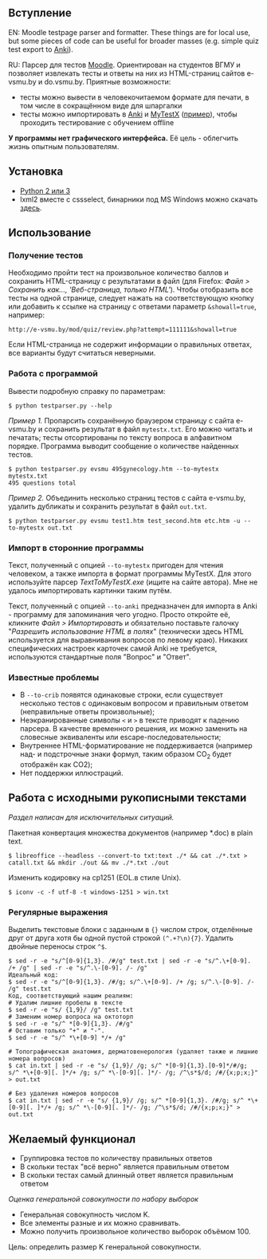 ## Вступление
EN: Moodle testpage parser and formatter. These things are for local use, but some pieces of code can be useful for broader masses (e.g. simple quiz test export to [Anki](http://ankisrs.net)).

RU: Парсер для тестов [Moodle](https://ru.wikipedia.org/wiki/Moodle). Ориентирован на студентов ВГМУ и позволяет извлекать тесты и ответы на них из HTML-страниц сайтов e-vsmu.by и do.vsmu.by. Приятные возможности:

* тесты можно вывести в человекочитаемом формате для печати, в том числе в сокращённом виде для шпаргалки
* тесты можно импортировать в [Anki](http://ankisrs.net) и [MyTestX](http://mytest.klyaksa.net) ([пример](https://github.com/radioxoma/vsmu-scripts/blob/master/tests/mytestx/quiz_unsorted_duplicates.txt)), чтобы проходить тестирование с обучением offline

**У программы нет графического интерфейса.** Её цель - облегчить жизнь опытным пользователям.


## Установка

* [Python 2 или 3](https://www.python.org/downloads/windows/)
* lxml2 вместе с cssselect, бинарники под MS Windows можно скачать [здесь](http://www.lfd.uci.edu/~gohlke/pythonlibs/#lxml).


## Использование

### Получение тестов

Необходимо пройти тест на произвольное количество баллов и сохранить HTML-страницу с результатами в файл (для Firefox: *Файл > Сохранить как..., 'Веб-страница, только HTML'*). Чтобы отобразить все тесты на одной странице, следует нажать на соответствующую кнопку или добавить к ссылке на страницу с ответами параметр `&showall=true`, например:

    http://e-vsmu.by/mod/quiz/review.php?attempt=111111&showall=true

Если HTML-страница не содержит информации о правильных ответах, все варианты будут считаться неверными.

### Работа с программой

Вывести подробную справку по параметрам:

    $ python testparser.py --help

*Пример 1.* Пропарсить сохранённую браузером страницу с сайта e-vsmu.by и сохранить результат в файл `mytestx.txt`. Его можно читать и печатать; тесты отсортированы по тексту вопроса в алфавитном порядке. Программа выводит сообщение о количестве найденных тестов.

    $ python testparser.py evsmu 495gynecology.htm --to-mytestx mytestx.txt
    495 questions total


*Пример 2.* Объединить несколько страниц тестов с сайта e-vsmu.by, удалить дубликаты и сохранить результат в файл `out.txt`.

    $ python testparser.py evsmu test1.htm test_second.htm etc.htm -u --to-mytestx out.txt


### Импорт в сторонние программы

Текст, полученный с опцией `--to-mytestx` пригоден для чтения человеком, а также импорта в формат программы MyTestX. Для этого используйте парсер *TextToMyTestX.exe* (ищите на сайте автора). Мне не удалось импортировать картинки таким путём.

Текст, полученный с опцией `--to-anki` предназначен для импорта в Anki - программу для запоминания чего угодно. Просто откройте её, кликните *Файл > Импортировать* и обязательно поставьте галочку "*Разрешить использование HTML в полях*" (технически здесь HTML используется для выравнивания вопросов по левому краю). Никаких специфических настроек карточек самой Anki не требуется, используются стандартные поля "Вопрос" и "Ответ".


### Известные проблемы

* В `--to-crib` появятся одинаковые строки, если существует несколько тестов с одинаковым вопросом и правильным ответом (неправильные ответы произвольные);
* Неэкранированные символы `<` и `>` в тексте приводят к падению парсера. В качестве временного решения, их можно заменить на словесные эквиваленты или escape-последовательности;
* Внутреннее HTML-форматирование не поддерживается (например над- и подстрочные знаки формул, таким образом CO<sub>2</sub> будет отображён как CO2);
* Нет поддержки иллюстраций.


## Работа с исходными рукописными текстами

*Раздел написан для исключительных ситуаций.*

Пакетная конвертация множества документов (например *.doc) в plain text.

    $ libreoffice --headless --convert-to txt:text ./* && cat ./*.txt > catall.txt && mkdir ./out && mv ./*.txt ./out

Изменить кодировку на cp1251 (EOL.в стиле Unix).

    $ iconv -c -f utf-8 -t windows-1251 > win.txt

### Регулярные выражения

Выделить текстовые блоки с заданным в `{}` числом строк, отделённые друг от друга хотя бы одной пустой строкой `(^.+?\n){7}`.
Удалить двойные переносы строк `^$`.

    $ sed -r -e "s/^[0-9]{1,3}. /#/g" test.txt | sed -r -e "s/^.\+[0-9]. /+ /g" | sed -r -e "s/^.\-[0-9]. /- /g"
    Идеальный код:
    $ sed -r -e "s/^[0-9]{1,3}. /#/g; s/^.\+[0-9]. /+ /g; s/^.\-[0-9]. /- /g" test.txt
    Код, соответствующий нашим реалиям:
    # Удалим лишние пробелы в тексте
    $ sed -r -e "s/ {1,9}/ /g" test.txt
    # Заменим номер вопроса на октоторп
    $ sed -r -e "s/^ *[0-9]{1,3}. /#/g"
    # Оставим только "+" и "-".
    $ sed -r -e "s/^ *\+[0-9] */+ /g"

    # Топографическая анатомия, дерматовенерология (удаляет также и лишние номера вопросов)
    $ cat in.txt | sed -r -e "s/ {1,9}/ /g; s/^ *[0-9]{1,3}.[0-9]*/#/g; s/^ *\+[0-9][. ]*/+ /g; s/^ *\-[0-9][. ]*/- /g; /^\s*$/d; /#/{x;p;x;}" > out.txt

    # Без удаления номеров вопросов
    $ cat in.txt | sed -r -e "s/ {1,9}/ /g; s/^ *[0-9]{1,3}. /#/g; s/^ *\+[0-9][. ]*/+ /g; s/^ *\-[0-9][. ]*/- /g; /^\s*$/d; /#/{x;p;x;}" > out.txt


## Желаемый функционал

* Группировка тестов по количеству правильных ответов
* В скольки тестах "всё верно" является правильным ответом
* В скольки тестах самый длинный ответ является правильным ответом

*Оценка генеральной совокупности по набору выборок*

* Генеральная совокупность числом K.
* Все элементы разные и их можно сравнивать.
* Можно получить произвольное количество выборок объёмом 100.

Цель: определить размер K генеральной совокупности.
